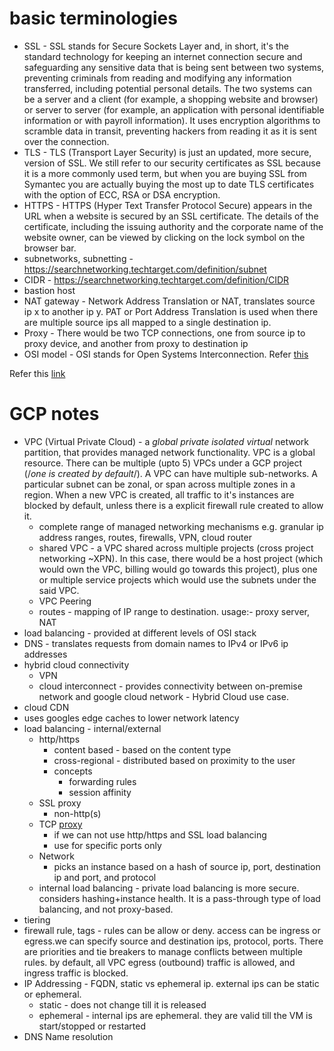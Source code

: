 # basic terminologies
- SSL - SSL stands for Secure Sockets Layer and, in short, it's the standard technology for keeping an internet connection secure and safeguarding any sensitive data that is being sent between two systems, preventing criminals from reading and modifying any information transferred, including potential personal details. The two systems can be a server and a client (for example, a shopping website and browser) or server to server (for example, an application with personal identifiable information or with payroll information). It uses encryption algorithms to scramble data in transit, preventing hackers from reading it as it is sent over the connection.
- TLS - TLS (Transport Layer Security) is just an updated, more secure, version of SSL. We still refer to our security certificates as SSL because it is a more commonly used term, but when you are buying SSL from Symantec you are actually buying the most up to date TLS certificates with the option of ECC, RSA or DSA encryption.
- HTTPS - HTTPS (Hyper Text Transfer Protocol Secure) appears in the URL when a website is secured by an SSL certificate. The details of the certificate, including the issuing authority and the corporate name of the website owner, can be viewed by clicking on the lock symbol on the browser bar.
- subnetworks, subnetting - https://searchnetworking.techtarget.com/definition/subnet
- CIDR - https://searchnetworking.techtarget.com/definition/CIDR
- bastion host
- NAT gateway - Network Address Translation or NAT, translates source ip x to another ip y. PAT or Port Address Translation is used when there are multiple source ips all mapped to a single destination ip.
- Proxy - There would be two TCP connections, one from source ip to proxy device, and another from proxy to destination ip
- OSI model - OSI stands for Open Systems Interconnection. Refer [this](https://www.geeksforgeeks.org/layers-of-osi-model/)

Refer this [link](https://www.websecurity.symantec.com/en/in/security-topics/what-is-ssl-tls-https)

# GCP notes
- VPC (Virtual Private Cloud) - a *global private isolated virtual* network partition, that provides managed network functionality. VPC is a global resource. There can be multiple (upto 5) VPCs under a GCP project (/*one is created by default*/). A VPC can have multiple sub-networks. A particular subnet can be zonal, or span across multiple zones in a region. When a new VPC is created, all traffic to it's instances are blocked by default, unless there is a explicit firewall rule created to allow it.
  - complete range of managed networking mechanisms e.g. granular ip address ranges, routes, firewalls, VPN, cloud router
  - shared VPC - a VPC shared across multiple projects (cross project networking ~XPN). In this case, there would be a host project (which would own the VPC, billing would go towards this project), plus one or multiple service projects which would use the subnets under the said VPC.
  - VPC Peering
  - routes - mapping of IP range to destination. usage:- proxy server, NAT
- load balancing - provided at different levels of OSI stack
- DNS - translates requests from domain names to IPv4 or IPv6 ip addresses
- hybrid cloud connectivity
  - VPN
  - cloud interconnect - provides connectivity between on-premise network and google cloud network - Hybrid Cloud use case.
 - cloud CDN
  - uses googles edge caches to lower network latency
- load balancing - internal/external
  - http/https
    - content based - based on the content type
    - cross-regional - distributed based on proximity to the user
    - concepts
      - forwarding rules
      - session affinity
  - SSL proxy
    - non-http(s)
  - TCP [proxy](https://youtu.be/jGQTS1CxZTE)
    - if we can not use http/https and SSL load balancing
    - use for specific ports only
  - Network
    - picks an instance based on a hash of source ip, port, destination ip and port, and protocol
  - internal load balancing - private load balancing is more secure. considers hashing+instance health. It is a pass-through type of load balancing, and not proxy-based.
 - tiering
 - firewall rule, tags - rules can be allow or deny. access can be ingress or egress.we can specify source and destination ips, protocol, ports. There are priorities and tie breakers to manage conflicts between multiple rules. by default, all VPC egress (outbound) traffic is allowed, and ingress traffic is blocked.
- IP Addressing - FQDN, static vs ephemeral ip. external ips can be static or ephemeral.
  - static - does not change till it is released
  - ephemeral - internal ips are ephemeral. they are valid till the VM is start/stopped or restarted
 - DNS Name resolution
